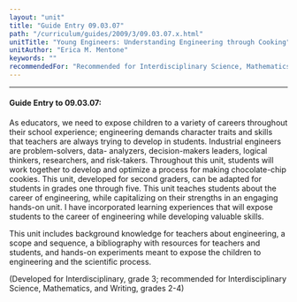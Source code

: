 ```yaml
---
layout: "unit"
title: "Guide Entry 09.03.07"
path: "/curriculum/guides/2009/3/09.03.07.x.html"
unitTitle: "Young Engineers: Understanding Engineering through Cooking"
unitAuthor: "Erica M. Mentone"
keywords: ""
recommendedFor: "Recommended for Interdisciplinary Science, Mathematics, and Writing, grades 2-4"
---
```

<body>
<hr/>
<h4>
Guide Entry to 09.03.07:
</h4>
As educators, we need to expose children to a variety of careers throughout their school experience; engineering demands character traits and skills that teachers are always trying to develop in students. Industrial engineers are problem-solvers, data- analyzers, decision-makers leaders, logical thinkers, researchers, and risk-takers. Throughout this unit, students will work together to develop and optimize a process for making chocolate-chip cookies. This unit, developed for second graders, can be adapted for students in grades one through five. This unit teaches students about the career of engineering, while capitalizing on their strengths in an engaging hands-on unit. I have incorporated learning experiences that will expose students to the career of engineering while developing valuable skills.
<p>
This unit includes background knowledge for teachers about engineering, a scope and sequence, a bibliography with resources for teachers and students, and hands-on experiments meant to expose the children to engineering and the scientific process.
</p>
<p>
(Developed for Interdisciplinary, grade 3; recommended for Interdisciplinary Science, Mathematics, and Writing, grades 2-4)
</p>
</body>
